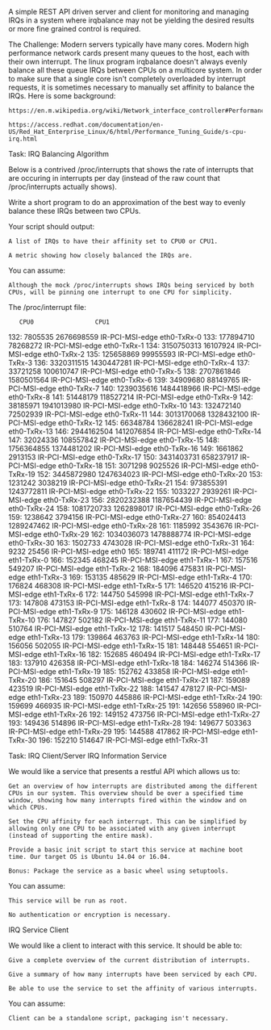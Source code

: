 A simple REST API driven server and client for monitoring and managing IRQs in a system where irqbalance may not be yielding the desired results or more fine grained control is required.

The Challenge:
Modern servers typically have many cores. Modern high performance network cards present many queues to the host, each with their own interrupt. The linux program irqbalance doesn't always evenly balance all these queue IRQs between CPUs on a multicore system. In order to make sure that a single core isn't completely overloaded by interrupt requests, it is sometimes necessary to manually set affinity to balance the IRQs. Here is some background:

    https://en.m.wikipedia.org/wiki/Network_interface_controller#Performance_and_advanced_functionality

    https://access.redhat.com/documentation/en-US/Red_Hat_Enterprise_Linux/6/html/Performance_Tuning_Guide/s-cpu-irq.html

Task: IRQ Balancing Algorithm

Below is a contrived /proc/interrupts that shows the rate of interrupts that are occuring in interrupts per day (instead of the raw count that /proc/interrupts actually shows).

Write a short program to do an approximation of the best way to evenly balance these IRQs between two CPUs.

Your script should output:

    A list of IRQs to have their affinity set to CPU0 or CPU1.

    A metric showing how closely balanced the IRQs are.

You can assume:

    Although the mock /proc/interrupts shows IRQs being serviced by both CPUs, will be pinning one interrupt to one CPU for simplicity.

The /proc/interrupt file:

       CPU0                 CPU1

132:    7805535           2676698559   IR-PCI-MSI-edge      eth0-TxRx-0
133:  177894710             78268272   IR-PCI-MSI-edge      eth0-TxRx-1
134: 3150750313             16107924   IR-PCI-MSI-edge      eth0-TxRx-2
135:  125658869             99955593   IR-PCI-MSI-edge      eth0-TxRx-3
136: 3320311515           1430447281   IR-PCI-MSI-edge      eth0-TxRx-4
137:   33721258            100610747   IR-PCI-MSI-edge      eth0-TxRx-5
138: 2707861846           1580501564   IR-PCI-MSI-edge      eth0-TxRx-6
139:   34909680             88149765   IR-PCI-MSI-edge      eth0-TxRx-7
140: 1239035616           1484418966   IR-PCI-MSI-edge      eth0-TxRx-8
141:   51448179            118527214   IR-PCI-MSI-edge      eth0-TxRx-9
142:   38185971           1941013980   IR-PCI-MSI-edge      eth0-TxRx-10
143:  132472140             72502939   IR-PCI-MSI-edge      eth0-TxRx-11
144: 3013170068           1328432100   IR-PCI-MSI-edge      eth0-TxRx-12
145:   66348784            136628241   IR-PCI-MSI-edge      eth0-TxRx-13
146: 2944162504           1412076854   IR-PCI-MSI-edge      eth0-TxRx-14
147:   32024336            108557842   IR-PCI-MSI-edge      eth0-TxRx-15
148: 1756364855           1374481202   IR-PCI-MSI-edge      eth0-TxRx-16
149:    1661862              2913153   IR-PCI-MSI-edge      eth0-TxRx-17
150: 3431403731            658237917   IR-PCI-MSI-edge      eth0-TxRx-18
151:    3071298              9025526   IR-PCI-MSI-edge      eth0-TxRx-19
152: 3445872980           1247634023   IR-PCI-MSI-edge      eth0-TxRx-20
153:    1231242              3038219   IR-PCI-MSI-edge      eth0-TxRx-21
154:  973855391           1243772811   IR-PCI-MSI-edge      eth0-TxRx-22
155:    1033227              2939261   IR-PCI-MSI-edge      eth0-TxRx-23
156: 2820232388           1187654439   IR-PCI-MSI-edge      eth0-TxRx-24
158: 1081720733           1262898017   IR-PCI-MSI-edge      eth0-TxRx-26
159:    1238642              3794156   IR-PCI-MSI-edge      eth0-TxRx-27
160:  854024413           1289247462   IR-PCI-MSI-edge      eth0-TxRx-28
161:    1185992              3543676   IR-PCI-MSI-edge      eth0-TxRx-29
162: 1034036073           1478888774   IR-PCI-MSI-edge      eth0-TxRx-30
163:    1502733              4743028   IR-PCI-MSI-edge      eth0-TxRx-31
164:       9232                25456   IR-PCI-MSI-edge      eth0
165:     189741               411172   IR-PCI-MSI-edge      eth1-TxRx-0
166:     152345               468245   IR-PCI-MSI-edge      eth1-TxRx-1
167:     157516               549207   IR-PCI-MSI-edge      eth1-TxRx-2
168:     184096               475831   IR-PCI-MSI-edge      eth1-TxRx-3
169:     153135               485629   IR-PCI-MSI-edge      eth1-TxRx-4
170:     176824               468308   IR-PCI-MSI-edge      eth1-TxRx-5
171:     146520               415216   IR-PCI-MSI-edge      eth1-TxRx-6
172:     144750               545998   IR-PCI-MSI-edge      eth1-TxRx-7
173:     147808               473153   IR-PCI-MSI-edge      eth1-TxRx-8
174:     144077               450370   IR-PCI-MSI-edge      eth1-TxRx-9
175:     146128               430602   IR-PCI-MSI-edge      eth1-TxRx-10
176:     147827               502182   IR-PCI-MSI-edge      eth1-TxRx-11
177:     144080               510764   IR-PCI-MSI-edge      eth1-TxRx-12
178:     141517               548450   IR-PCI-MSI-edge      eth1-TxRx-13
179:     139864               463763   IR-PCI-MSI-edge      eth1-TxRx-14
180:     156056               502055   IR-PCI-MSI-edge      eth1-TxRx-15
181:     148448               554651   IR-PCI-MSI-edge      eth1-TxRx-16
182:     152685               460494   IR-PCI-MSI-edge      eth1-TxRx-17
183:     137910               426358   IR-PCI-MSI-edge      eth1-TxRx-18
184:     146274               514366   IR-PCI-MSI-edge      eth1-TxRx-19
185:     152762               433858   IR-PCI-MSI-edge      eth1-TxRx-20
186:     151645               508297   IR-PCI-MSI-edge      eth1-TxRx-21
187:     159089               423519   IR-PCI-MSI-edge      eth1-TxRx-22
188:     141547               478127   IR-PCI-MSI-edge      eth1-TxRx-23
189:     150970               445886   IR-PCI-MSI-edge      eth1-TxRx-24
190:     159699               466935   IR-PCI-MSI-edge      eth1-TxRx-25
191:     142656               558960   IR-PCI-MSI-edge      eth1-TxRx-26
192:     149152               473756   IR-PCI-MSI-edge      eth1-TxRx-27
193:     149436               514896   IR-PCI-MSI-edge      eth1-TxRx-28
194:     149677               503363   IR-PCI-MSI-edge      eth1-TxRx-29
195:     144588               417862   IR-PCI-MSI-edge      eth1-TxRx-30
196:     152210               514647   IR-PCI-MSI-edge      eth1-TxRx-31

Task: IRQ Client/Server
IRQ Information Service

We would like a service that presents a restful API which allows us to:

    Get an overview of how interrupts are distributed among the different CPUs in our system. This overview should be over a specified time window, showing how many interrupts fired within the window and on which CPUs.

    Set the CPU affinity for each interrupt. This can be simplified by allowing only one CPU to be associated with any given interrupt (instead of supporting the entire mask).

    Provide a basic init script to start this service at machine boot time. Our target OS is Ubuntu 14.04 or 16.04.

    Bonus: Package the service as a basic wheel using setuptools.

You can assume:

    This service will be run as root.

    No authentication or encryption is necessary.

IRQ Service Client

We would like a client to interact with this service. It should be able to:

    Give a complete overview of the current distribution of interrupts.

    Give a summary of how many interrupts have been serviced by each CPU.

    Be able to use the service to set the affinity of various interrupts.

You can assume:

    Client can be a standalone script, packaging isn't necessary.

